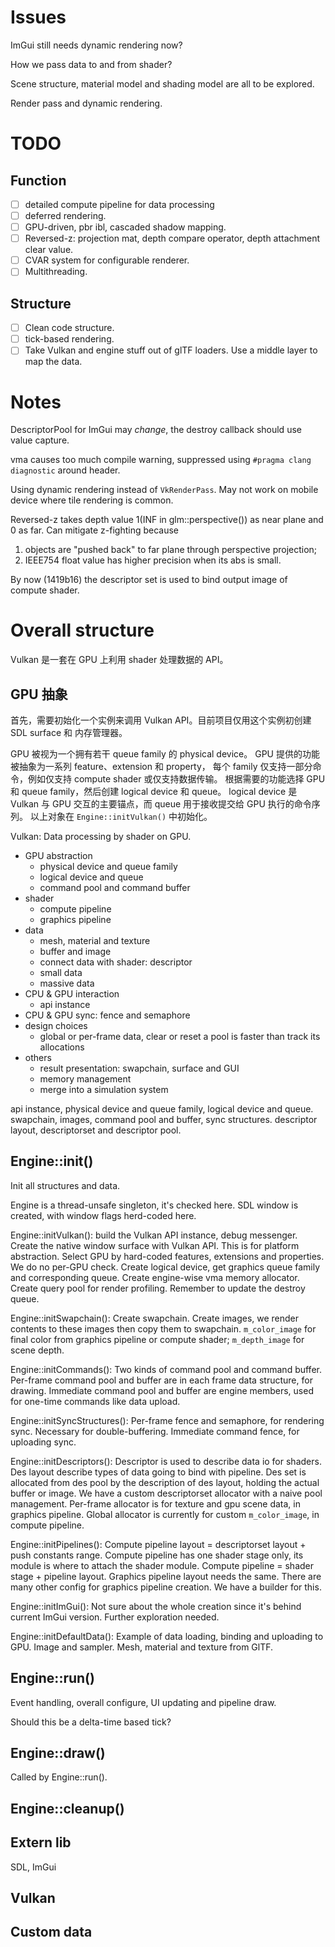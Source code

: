 # Issues

ImGui still needs dynamic rendering now?

How we pass data to and from shader?

Scene structure, material model and shading model are all to be explored.

Render pass and dynamic rendering.

# TODO

## Function

- [ ] detailed compute pipeline for data processing
- [ ] deferred rendering.
- [ ] GPU-driven, pbr ibl, cascaded shadow mapping.
- [ ] Reversed-z: projection mat, depth compare operator, depth attachment clear value.
- [ ] CVAR system for configurable renderer.
- [ ] Multithreading.

## Structure

- [ ] Clean code structure.
- [ ] tick-based rendering.
- [ ] Take Vulkan and engine stuff out of glTF loaders. Use a middle layer to map the data.

# Notes

DescriptorPool for ImGui may *change*, the destroy callback should use value capture.

vma causes too much compile warning, suppressed using `#pragma clang diagnostic` around header.

Using dynamic rendering instead of `VkRenderPass`. May not work on mobile device where tile rendering is common.

Reversed-z takes depth value 1(INF in glm::perspective()) as near plane and 0 as far.
Can mitigate z-fighting because
1) objects are "pushed back" to far plane through perspective projection;
2) IEEE754 float value has higher precision when its abs is small.

By now (1419b16) the descriptor set is used to bind output image of compute shader.

# Overall structure

Vulkan 是一套在 GPU 上利用 shader 处理数据的 API。

## GPU 抽象

首先，需要初始化一个实例来调用 Vulkan API。目前项目仅用这个实例初创建 SDL surface 和 内存管理器。

GPU 被视为一个拥有若干 queue family 的 physical device。
GPU 提供的功能被抽象为一系列 feature、extension 和 property，
每个 family 仅支持一部分命令，例如仅支持 compute shader 或仅支持数据传输。
根据需要的功能选择 GPU 和 queue family，然后创建 logical device 和 queue。
logical device 是 Vulkan 与 GPU 交互的主要锚点，而 queue 用于接收提交给 GPU 执行的命令序列。
以上对象在 `Engine::initVulkan()` 中初始化。

Vulkan: Data processing by shader on GPU.

- GPU abstraction
  - physical device and queue family
  - logical device and queue
  - command pool and command buffer
- shader
  - compute pipeline
  - graphics pipeline
- data
  - mesh, material and texture
  - buffer and image
  - connect data with shader: descriptor
  - small data
  - massive data
- CPU & GPU interaction
  - api instance
- CPU & GPU sync: fence and semaphore
- design choices
  - global or per-frame data, clear or reset a pool is faster than track its allocations
- others
  - result presentation: swapchain, surface and GUI
  - memory management
  - merge into a simulation system

api instance, physical device and queue family, logical device and queue.
swapchain, images, command pool and buffer, sync structures.
descriptor layout, descriptorset and descriptor pool.

## Engine::init()

Init all structures and data.

Engine is a thread-unsafe singleton, it's checked here.
SDL window is created, with window flags herd-coded here.

Engine::initVulkan():
build the Vulkan API instance, debug messenger.
Create the native window surface with Vulkan API. This is for platform abstraction.
Select GPU by hard-coded features, extensions and properties. We do no per-GPU check.
Create logical device, get graphics queue family and corresponding queue.
Create engine-wise vma memory allocator.
Create query pool for render profiling.
Remember to update the destroy queue.

Engine::initSwapchain():
Create swapchain.
Create images, we render contents to these images then copy them to swapchain.
`m_color_image` for final color from graphics pipeline or compute shader;
`m_depth_image` for scene depth.

Engine::initCommands(): Two kinds of command pool and command buffer.
Per-frame command pool and buffer are in each frame data structure, for drawing.
Immediate command pool and buffer are engine members, used for one-time commands like data upload.

Engine::initSyncStructures():
Per-frame fence and semaphore, for rendering sync. Necessary for double-buffering.
Immediate command fence, for uploading sync.

Engine::initDescriptors():
Descriptor is used to describe data io for shaders.
Des layout describe types of data going to bind with pipeline.
Des set is allocated from des pool by the description of des layout, holding the actual buffer or image.
We have a custom descriptorset allocator with a naive pool management.
Per-frame allocator is for texture and gpu scene data, in graphics pipeline.
Global allocator is currently for custom `m_color_image`, in compute pipeline.

Engine::initPipelines():
Compute pipeline layout = descriptorset layout + push constants range.
Compute pipeline has one shader stage only, its module is where to attach the shader module.
Compute pipeline = shader stage + pipeline layout.
Graphics pipeline layout needs the same.
There are many other config for graphics pipeline creation. We have a builder for this.

Engine::initImGui():
Not sure about the whole creation since it's behind current ImGui version.
Further exploration needed.

Engine::initDefaultData():
Example of data loading, binding and uploading to GPU.
Image and sampler.
Mesh, material and texture from GlTF.

## Engine::run()

Event handling, overall configure, UI updating and pipeline draw.

Should this be a delta-time based tick?

## Engine::draw()

Called by Engine::run().

## Engine::cleanup()

## Extern lib

SDL, ImGui

## Vulkan


## Custom data
